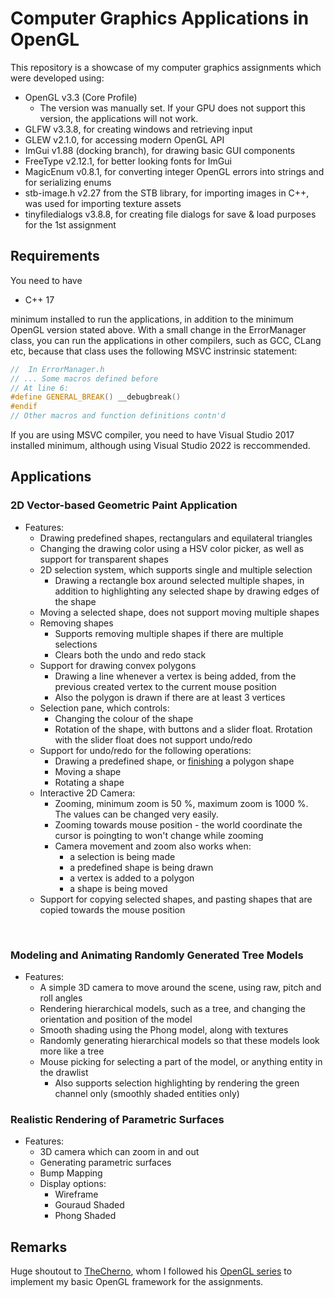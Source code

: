 # Computer Graphics Applications in OpenGL

This repository is a showcase of my computer graphics assignments which were developed using:
- OpenGL v3.3 (Core Profile)
	- The version was manually set. If your GPU does not support this version, the applications will not work.
- GLFW v3.3.8, for creating windows and retrieving input
- GLEW v2.1.0, for accessing modern OpenGL API
- ImGui v1.88 (docking branch), for drawing basic GUI components
- FreeType v2.12.1, for better looking fonts for ImGui
- MagicEnum v0.8.1, for converting integer OpenGL errors into strings and for serializing enums
- stb-image.h v2.27 from the STB library, for importing images in C++, was used for importing texture assets
- tinyfiledialogs v3.8.8, for creating file dialogs for save & load purposes for the 1st assignment

## Requirements
You need to have
- C++ 17

minimum installed to run the applications, in addition to the minimum OpenGL version stated above. 
With a small change in the ErrorManager class, you can run the applications in other compilers,
such as GCC, CLang etc, because that class uses the following MSVC instrinsic statement:

```c++
//  In ErrorManager.h
// ... Some macros defined before
// At line 6:
#define GENERAL_BREAK() __debugbreak()
#endif
// Other macros and function definitions contn'd
```

If you are using MSVC compiler, you need to have Visual Studio 2017 installed minimum, although
using Visual Studio 2022 is reccommended.

## Applications

### 2D Vector-based Geometric Paint Application
- Features:
   - Drawing predefined shapes, rectangulars and equilateral triangles
   - Changing the drawing color using a HSV color picker, as well as support for transparent shapes
   - 2D selection system, which supports single and multiple selection
       - Drawing a rectangle box around selected multiple shapes, in addition to highlighting any selected shape by drawing edges
       of the shape
   - Moving a selected shape, does not support moving multiple shapes
   - Removing shapes
       - Supports removing multiple shapes if there are multiple selections
       - Clears both the undo and redo stack
   - Support for drawing convex polygons
       - Drawing a line whenever a vertex is being added, from the previous created vertex to the current mouse position
       - Also the polygon is drawn if there are at least 3 vertices
   - Selection pane, which controls:
       - Changing the colour of the shape
       - Rotation of the shape, with buttons and a slider float. Rrotation with the slider float does not support
       undo/redo
   - Support for undo/redo for the following operations:
       - Drawing a predefined shape, or <u>finishing</u> a polygon shape
       - Moving a shape
       - Rotating a shape
   - Interactive 2D Camera:
       - Zooming, minimum zoom is 50 %, maximum zoom is 1000 %. The values can be changed very easily.
       - Zooming towards mouse position - the world coordinate the cursor is poingting to won't change while zooming
       - Camera movement and zoom also works when:
           - a selection is being made
           - a predefined shape is being drawn
           - a vertex is added to a polygon
           - a shape is being moved
   - Support for copying selected shapes, and pasting shapes that are copied towards the mouse position

<br>

### Modeling and Animating Randomly Generated Tree Models
- Features:
    - A simple 3D camera to move around the scene, using raw, pitch and roll angles
    - Rendering hierarchical models, such as a tree, and changing the orientation and position of the model
    - Smooth shading using the Phong model, along with textures
    - Randomly generating hierarchical models so that these models look more like a tree
    - Mouse picking for selecting a part of the model, or anything entity in the drawlist
        - Also supports selection highlighting by rendering the green channel only (smoothly shaded entities only)

### Realistic Rendering of Parametric Surfaces
- Features:
    - 3D camera which can zoom in and out
    - Generating parametric surfaces 
    - Bump Mapping
    - Display options:
        - Wireframe
        - Gouraud Shaded
        - Phong Shaded


## Remarks
 Huge shoutout to [TheCherno](https://www.github.com/TheCherno), whom I followed his [OpenGL series](https://www.youtube.com/watch?v=W3gAzLwfIP0&list=PLlrATfBNZ98foTJPJ_Ev03o2oq3-GGOS2) to implement my basic OpenGL framework for the assignments.